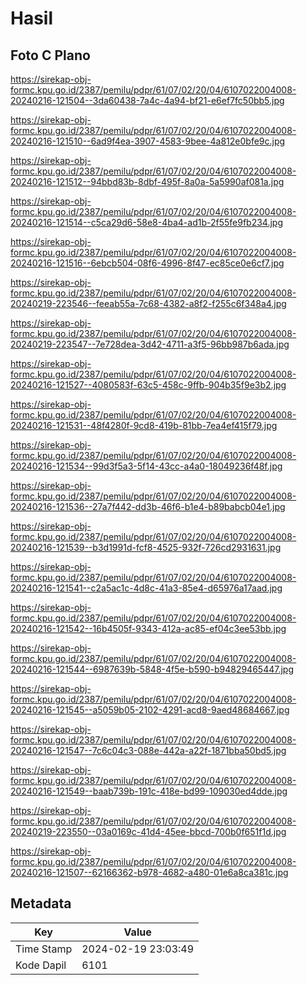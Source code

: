 # Hasil

## Foto C Plano

https://sirekap-obj-formc.kpu.go.id/2387/pemilu/pdpr/61/07/02/20/04/6107022004008-20240216-121504--3da60438-7a4c-4a94-bf21-e6ef7fc50bb5.jpg

https://sirekap-obj-formc.kpu.go.id/2387/pemilu/pdpr/61/07/02/20/04/6107022004008-20240216-121510--6ad9f4ea-3907-4583-9bee-4a812e0bfe9c.jpg

https://sirekap-obj-formc.kpu.go.id/2387/pemilu/pdpr/61/07/02/20/04/6107022004008-20240216-121512--94bbd83b-8dbf-495f-8a0a-5a5990af081a.jpg

https://sirekap-obj-formc.kpu.go.id/2387/pemilu/pdpr/61/07/02/20/04/6107022004008-20240216-121514--c5ca29d6-58e8-4ba4-ad1b-2f55fe9fb234.jpg

https://sirekap-obj-formc.kpu.go.id/2387/pemilu/pdpr/61/07/02/20/04/6107022004008-20240216-121516--6ebcb504-08f6-4996-8f47-ec85ce0e6cf7.jpg

https://sirekap-obj-formc.kpu.go.id/2387/pemilu/pdpr/61/07/02/20/04/6107022004008-20240219-223546--feeab55a-7c68-4382-a8f2-f255c6f348a4.jpg

https://sirekap-obj-formc.kpu.go.id/2387/pemilu/pdpr/61/07/02/20/04/6107022004008-20240219-223547--7e728dea-3d42-4711-a3f5-96bb987b6ada.jpg

https://sirekap-obj-formc.kpu.go.id/2387/pemilu/pdpr/61/07/02/20/04/6107022004008-20240216-121527--4080583f-63c5-458c-9ffb-904b35f9e3b2.jpg

https://sirekap-obj-formc.kpu.go.id/2387/pemilu/pdpr/61/07/02/20/04/6107022004008-20240216-121531--48f4280f-9cd8-419b-81bb-7ea4ef415f79.jpg

https://sirekap-obj-formc.kpu.go.id/2387/pemilu/pdpr/61/07/02/20/04/6107022004008-20240216-121534--99d3f5a3-5f14-43cc-a4a0-18049236f48f.jpg

https://sirekap-obj-formc.kpu.go.id/2387/pemilu/pdpr/61/07/02/20/04/6107022004008-20240216-121536--27a7f442-dd3b-46f6-b1e4-b89babcb04e1.jpg

https://sirekap-obj-formc.kpu.go.id/2387/pemilu/pdpr/61/07/02/20/04/6107022004008-20240216-121539--b3d1991d-fcf8-4525-932f-726cd2931631.jpg

https://sirekap-obj-formc.kpu.go.id/2387/pemilu/pdpr/61/07/02/20/04/6107022004008-20240216-121541--c2a5ac1c-4d8c-41a3-85e4-d65976a17aad.jpg

https://sirekap-obj-formc.kpu.go.id/2387/pemilu/pdpr/61/07/02/20/04/6107022004008-20240216-121542--16b4505f-9343-412a-ac85-ef04c3ee53bb.jpg

https://sirekap-obj-formc.kpu.go.id/2387/pemilu/pdpr/61/07/02/20/04/6107022004008-20240216-121544--6987639b-5848-4f5e-b590-b94829465447.jpg

https://sirekap-obj-formc.kpu.go.id/2387/pemilu/pdpr/61/07/02/20/04/6107022004008-20240216-121545--a5059b05-2102-4291-acd8-9aed48684667.jpg

https://sirekap-obj-formc.kpu.go.id/2387/pemilu/pdpr/61/07/02/20/04/6107022004008-20240216-121547--7c6c04c3-088e-442a-a22f-1871bba50bd5.jpg

https://sirekap-obj-formc.kpu.go.id/2387/pemilu/pdpr/61/07/02/20/04/6107022004008-20240216-121549--baab739b-191c-418e-bd99-109030ed4dde.jpg

https://sirekap-obj-formc.kpu.go.id/2387/pemilu/pdpr/61/07/02/20/04/6107022004008-20240219-223550--03a0169c-41d4-45ee-bbcd-700b0f651f1d.jpg

https://sirekap-obj-formc.kpu.go.id/2387/pemilu/pdpr/61/07/02/20/04/6107022004008-20240216-121507--62166362-b978-4682-a480-01e6a8ca381c.jpg


## Metadata

| Key        | Value               |
| ---------- | ------------------- |
| Time Stamp | 2024-02-19 23:03:49 |
| Kode Dapil | 6101                |



